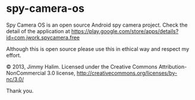 spy-camera-os
=============

Spy Camera OS is an open source Android spy camera project.
Check the detail of the application at https://play.google.com/store/apps/details?id=com.jwork.spycamera.free

Although this is open source please use this in ethical way and respect my effort.

© 2013, Jimmy Halim. Licensed under the Creative Commons Attribution-NonCommercial 3.0 license, http://creativecommons.org/licenses/by-nc/3.0/

Thank you.


